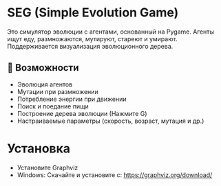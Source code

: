 # SEG (Simple Evolution Game)

Это симулятор эволюции с агентами, основанный на Pygame. Агенты ищут еду, размножаются, мутируют, стареют и умирают. Поддерживается визуализация эволюционного дерева.
## 🧬 Возможности

- Эволюция агентов
- Мутации при размножении
- Потребление энергии при движении
- Поиск и поедание пищи
- Построение дерева эволюции (Нажмите G)
- Настраиваемые параметры (скорость, возраст, мутация и др.)

##

# Установка
- Установите Graphviz
- Windows:
Скачайте и установите с: https://graphviz.org/download/
